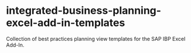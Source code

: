 # integrated-business-planning-excel-add-in-templates
Collection of best practices planning view templates for the SAP IBP Excel Add-In.
